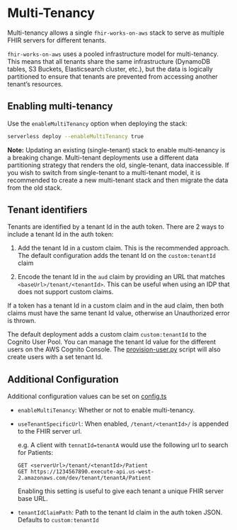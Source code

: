 # Multi-Tenancy

Multi-tenancy allows a single `fhir-works-on-aws` stack to serve as multiple FHIR servers for different tenants.

`fhir-works-on-aws` uses a pooled infrastructure model for multi-tenancy. This means that all tenants share the 
same infrastructure (DynamoDB tables, S3 Buckets, Elasticsearch cluster, etc.), but the data 
is logically partitioned to ensure that tenants are prevented from accessing another tenant’s resources.

## Enabling multi-tenancy

Use the `enableMultiTenancy` option when deploying the stack: 

```bash
serverless deploy --enableMultiTenancy true
```

**Note:** Updating an existing (single-tenant) stack to enable multi-tenancy is a breaking change. Multi-tenant 
deployments use a different data partitioning strategy that renders the old, single-tenant, data inaccessible. 
If you wish to switch from single-tenant to a multi-tenant model, it is recommended to create a new multi-tenant stack 
and then migrate the data from the old stack. 

## Tenant identifiers

Tenants are identified by a tenant Id in the auth token. There are 2 ways to include a tenant Id in the auth token:

1. Add the tenant Id in a custom claim. This is the recommended approach. 
The default configuration adds the tenant Id on the `custom:tenantId` claim

1. Encode the tenant Id in the `aud` claim by providing an URL that matches `<baseUrl>/tenant/<tenantId>`. 
This can be useful when using an IDP that does not support custom claims.

If a token has a tenant Id in a custom claim and in the aud claim, then both claims must have the same tenant Id value, 
otherwise an Unauthorized error is thrown.

The default deployment adds a custom claim `custom:tenantId` to the Cognito User Pool. You can manage the tenant Id value
for the different users on the AWS Cognito Console. The [provision-user.py](https://github.com/awslabs/fhir-works-on-aws-deployment/blob/mainline/scripts/provision-user.py) 
script will also create users with a set tenant Id.

## Additional Configuration

Additional configuration values can be set on [config.ts](https://github.com/awslabs/fhir-works-on-aws-deployment/blob/mainline/src/config.ts)

- `enableMultiTenancy`: Whether or not to enable multi-tenancy.
- `useTenantSpecificUrl`: When enabled, `/tenant/<tenantId>/` is appended to the FHIR server url. 
  
  e.g. A client with `tennatId=tenantA` would use the following url to search for Patients: 
  ```
  GET <serverUrl>/tenant/<tenantId>/Patient
  GET https://1234567890.execute-api.us-west-2.amazonaws.com/dev/tenant/tenantA/Patient
  ```
  Enabling this setting is useful to give each tenant a unique FHIR server base URL.

- `tenantIdClaimPath`: Path to the tenant Id claim in the auth token JSON. Defaults to `custom:tenantId` 
